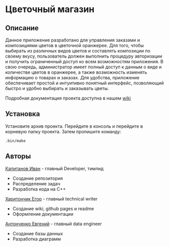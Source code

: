 # Цветочный магазин

## Описание

Данное приложение разработано для управления заказами и композициями цветов в цветочной оранжерее. Для того, чтобы выбирать из различных видов цветов и составлять композиции по своему вкусу, пользователь должен выполнить процедуру авторизации и получить ограниченный доступ ко всем возможностям приложения. В свою очередь, администратор имеет полный доступ к данным о виде и количестве цветов в оранжерее, а также возможность изменять информацию о товарах и заказах. Для удобства, приложение обеспечивает простой и интуитивно понятный интерфейс, позволяющий быстро и удобно выбирать и заказывать цветы.

Подробная документация проекта доступна в нашем [wiki](https://github.com/fpmi-tp2023/labrabota5pr1-binary_clowns/wiki)

## Установка

Установите архив проекта. Перейдите в консоль и перейдите в корневую папку проекта. Затем пропишите команду:

`.bin/make`

## Авторы

[Капитанов Иван](https://github.com/Vantwozz) - главный Developer, тимлид
* Создание репозитория
* Распределение задач
* Разработка кода на С++

[Харитончик Егор](https://github.com/lJegerl) - главный technical writer
* Создание wiki, github pages и readme
* Оформление документации

[Антонченко Евгений](https://github.com/marbjorn) - главный data engineer
* Создание базы данных
* Разработка диаграмм

